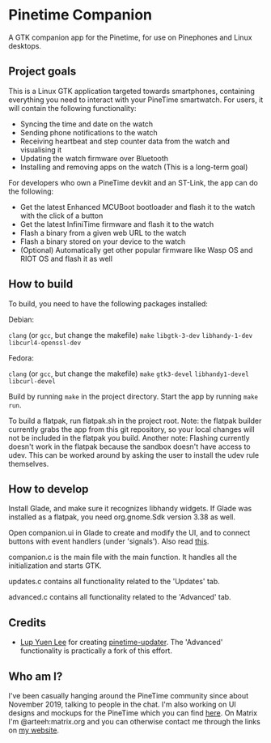 # Pinetime Companion

A GTK companion app for the Pinetime, for use on Pinephones and Linux desktops.

## Project goals

This is a Linux GTK application targeted towards smartphones, containing everything you need to interact with your PineTime smartwatch. For users, it will contain the following functionality:

- Syncing the time and date on the watch
- Sending phone notifications to the watch
- Receiving heartbeat and step counter data from the watch and visualising it
- Updating the watch firmware over Bluetooth
- Installing and removing apps on the watch (This is a long-term goal)

For developers who own a PineTime devkit and an ST-Link, the app can do the following:

- Get the latest Enhanced MCUBoot bootloader and flash it to the watch with the click of a button
- Get the latest InfiniTime firmware and flash it to the watch
- Flash a binary from a given web URL to the watch
- Flash a binary stored on your device to the watch
- (Optional) Automatically get other popular firmware like Wasp OS and RIOT OS and flash it as well

## How to build

To build, you need to have the following packages installed: 

Debian:

`clang` (or `gcc`, but change the makefile)
`make`
`libgtk-3-dev`
`libhandy-1-dev`
`libcurl4-openssl-dev`

Fedora:

`clang` (or `gcc`, but change the makefile)
`make`
`gtk3-devel`
`libhandy1-devel`
`libcurl-devel`

Build by running `make` in the project directory. Start the app by running `make run`.

To build a flatpak, run flatpak.sh in the project root. Note: the flatpak builder currently grabs the app from this git repository, so your local changes will not be included in the flatpak you build. Another note: Flashing currently doesn't work in the flatpak because the sandbox doesn't have access to udev. This can be worked around by asking the user to install the udev rule themselves.

## How to develop

Install Glade, and make sure it recognizes libhandy widgets. If Glade was installed as a flatpak, you need org.gnome.Sdk version 3.38 as well.

Open companion.ui in Glade to create and modify the UI, and to connect buttons with event handlers (under 'signals'). Also read [this](glade-sucks.md).

companion.c is the main file with the main function. It handles all the initialization and starts GTK.

updates.c contains all functionality related to the 'Updates' tab.

advanced.c contains all functionality related to the 'Advanced' tab.

## Credits

- [Lup Yuen Lee](https://lupyuen.github.io/) for creating [pinetime-updater](https://github.com/lupyuen/pinetime-updater). The 'Advanced' functionality is practically a fork of this effort.

## Who am I?

I've been casually hanging around the PineTime community since about November 2019, talking to people in the chat. I'm also working on UI designs and mockups for the PineTime which you can find [here](https://www.gitlab.com/arteeh/pinetimeos). On Matrix I'm @arteeh:matrix.org and you can otherwise contact me through the links on [my website](https://www.arteeh.com/).
